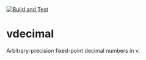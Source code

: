 [![Build and Test](https://github.com/robvanmieghem/vdecimal/actions/workflows/ci.yml/badge.svg)](https://github.com/robvanmieghem/vdecimal/actions/workflows/ci.yml)

# vdecimal

Arbitrary-precision fixed-point decimal numbers in v.
